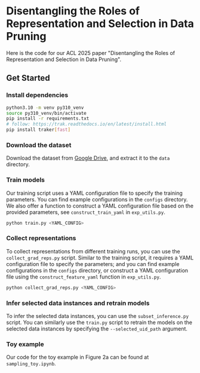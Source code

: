 # Disentangling the Roles of Representation and Selection in Data Pruning

Here is the code for our ACL 2025 paper "Disentangling the Roles of Representation and Selection in Data Pruning". 

## Get Started

### Install dependencies

```bash
python3.10 -m venv py310_venv
source py310_venv/bin/activate
pip install -r requirements.txt
# follow: https://trak.readthedocs.io/en/latest/install.html
pip install traker[fast]
```

### Download the dataset

Download the dataset from [Google Drive](https://drive.google.com/file/d/1WS45lero7EFnyPIQIMyHheTmw23TSjNe/view?usp=sharing), 
and extract it to the `data` directory.

### Train models

Our training script uses a YAML configuration file to specify the training parameters. 
You can find example configurations in the `configs` directory.
We also offer a function to construct a YAML configuration file based on the provided parameters, see `construct_train_yaml` in `exp_utils.py`.
```bash
python train.py <YAML_CONFIG>
```

### Collect representations
To collect representations from different training runs, you can use the `collect_grad_reps.py` script.
Similar to the training script, it requires a YAML configuration file to specify the parameters; 
and you can find example configurations in the `configs` directory, 
or construct a YAML configuration file using the `construct_feature_yaml` function in `exp_utils.py`.
```bash
python collect_grad_reps.py <YAML_CONFIG>
```

### Infer selected data instances and retrain models
To infer the selected data instances, you can use the `subset_inference.py` script. 
You can similarly use the `train.py` script to retrain the models on the selected data instances by specifying the `--selected_uid_path` argument.

### Toy example 
Our code for the toy example in Figure 2a can be found at `sampling_toy.ipynb`. 
